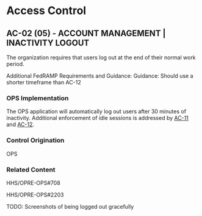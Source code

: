 # Access Control

## AC-02 (05) - ACCOUNT MANAGEMENT | INACTIVITY LOGOUT

The organization requires that users log out at the end of their normal work period.

Additional FedRAMP Requirements and Guidance:
Guidance: Should use a shorter timeframe than AC-12

### OPS Implementation

The OPS application will automatically log out users after 30 minutes of inactivity. Additional enforcement of idle sessions is addressed by [AC-11](./ac-11.md) and [AC-12](./ac-12.md).

### Control Origination

OPS

### Related Content

HHS/OPRE-OPS#708

HHS/OPRE-OPS#2203

TODO: Screenshots of being logged out gracefully
